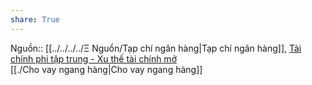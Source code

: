 ```yaml
---  
share: True  
---  
```

Nguồn:: [[../../../../Ξ Nguồn/Tạp chí ngân hàng|Tạp chí ngân hàng]], [Tài chính phi tập trung - Xu thế tài chính mở](https://tapchinganhang.gov.vn/tai-chinh-phi-tap-trung-xu-the-tai-chinh-mo.htm)  
[[./Cho vay ngang hàng|Cho vay ngang hàng]]